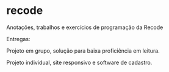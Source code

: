 # recode
Anotações, trabalhos e exercícios de programação da Recode

Entregas:                                                                                                                                   

Projeto em grupo, solução para baixa proficiência em leitura.                                                                               
                                                                                                                                            
Projeto individual, site responsivo e software de cadastro.
